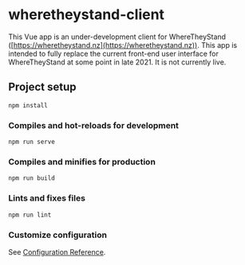 # wheretheystand-client
This Vue app is an under-development client for WhereTheyStand ([https://wheretheystand.nz](https://wheretheystand.nz)). This app is intended to fully replace the current front-end user interface for WhereTheyStand at some point in late 2021. It is not currently live.

## Project setup
```
npm install
```

### Compiles and hot-reloads for development
```
npm run serve
```

### Compiles and minifies for production
```
npm run build
```

### Lints and fixes files
```
npm run lint
```

### Customize configuration
See [Configuration Reference](https://cli.vuejs.org/config/).
